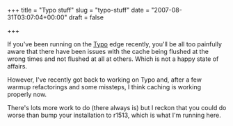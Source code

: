 +++
title = "Typo stuff"
slug = "typo-stuff"
date = "2007-08-31T03:07:04+00:00"
draft = false

+++

If you've been running on the [Typo](http://www.typosphere.org/) edge recently, you'll be all too painfully aware that there have been issues with the cache being flushed at the wrong times and not flushed at all at others. Which is not a happy state of affairs.

However, I've recently got back to working on Typo and, after a few warmup refactorings and some missteps, I think caching is working properly now.

There's lots more work to do (there always is) but I reckon that you could do worse than bump your installation to r1513, which is what I'm running here.
